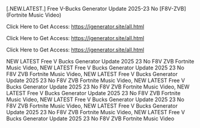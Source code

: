 [.NEW.LATEST.] Free V-Bucks Generator Update 2025-23 No [F8V-ZVB] (Fortnite Music Video)

Click Here to Get Access: https://igenerator.site/all.html

Click Here to Get Access: https://igenerator.site/all.html

Click Here to Get Access: https://igenerator.site/all.html

 NEW LATEST Free V Bucks Generator Update 2025 23 No F8V ZVB Fortnite Music Video, NEW LATEST Free V Bucks Generator Update 2025 23 No F8V ZVB Fortnite Music Video, NEW LATEST Free V Bucks Generator Update 2025 23 No F8V ZVB Fortnite Music Video, NEW LATEST Free V Bucks Generator Update 2025 23 No F8V ZVB Fortnite Music Video, NEW LATEST Free V Bucks Generator Update 2025 23 No F8V ZVB Fortnite Music Video, NEW LATEST Free V Bucks Generator Update 2025 23 No F8V ZVB Fortnite Music Video, NEW LATEST Free V Bucks Generator Update 2025 23 No F8V ZVB Fortnite Music Video, NEW LATEST Free V Bucks Generator Update 2025 23 No F8V ZVB Fortnite Music Video
